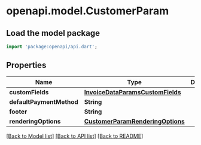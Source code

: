 # openapi.model.CustomerParam

## Load the model package
```dart
import 'package:openapi/api.dart';
```

## Properties
Name | Type | Description | Notes
------------ | ------------- | ------------- | -------------
**customFields** | [**InvoiceDataParamsCustomFields**](InvoiceDataParamsCustomFields.md) |  | [optional] 
**defaultPaymentMethod** | **String** |  | [optional] 
**footer** | **String** |  | [optional] 
**renderingOptions** | [**CustomerParamRenderingOptions**](CustomerParamRenderingOptions.md) |  | [optional] 

[[Back to Model list]](../README.md#documentation-for-models) [[Back to API list]](../README.md#documentation-for-api-endpoints) [[Back to README]](../README.md)


